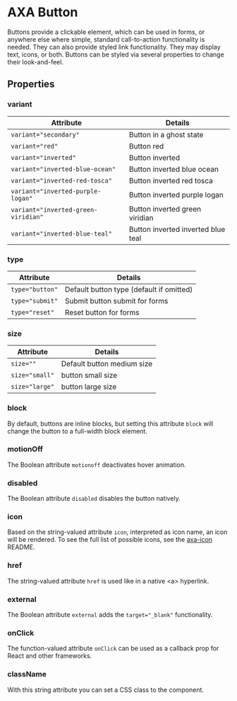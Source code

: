 # AXA Button

Buttons provide a clickable element, which can be used in forms, or anywhere else where simple, standard call-to-action functionality is needed. They can also provide styled link functionality. They may display text, icons, or both. Buttons can be styled via several properties to change their look-and-feel.

## Properties

### variant

| Attribute                           | Details                            |
| ----------------------------------- | ---------------------------------- |
| `variant="secondary"`               | Button in a ghost state            |
| `variant="red"`                     | Button red                         |
| `variant="inverted"`                | Button inverted                    |
| `variant="inverted-blue-ocean"`     | Button inverted blue ocean         |
| `variant="inverted-red-tosca"`      | Button inverted red tosca          |
| `variant="inverted-purple-logan"`   | Button inverted purple logan       |
| `variant="inverted-green-viridian"` | Button inverted green viridian     |
| `variant="inverted-blue-teal"`      | Button inverted inverted blue teal |

### type

| Attribute       | Details                                  |
| --------------- | ---------------------------------------- |
| `type="button"` | Default button type (default if omitted) |
| `type="submit"` | Submit button submit for forms           |
| `type="reset"`  | Reset button for forms                   |

### size

| Attribute      | Details                    |
| -------------- | -------------------------- |
| `size=""`      | Default button medium size |
| `size="small"` | button small size          |
| `size="large"` | button large size          |


### block

By default, buttons are inline blocks, but setting this attribute `block` will change the button to a full-width block element.

### motionOff

The Boolean attribute `motionoff` deactivates hover animation.

### disabled

The Boolean attribute `disabled` disables the button natively.

### icon

Based on the string-valued attribute `icon`, interpreted as icon name, an icon will be rendered. To see the full list of possible icons, see the [axa-icon](https://github.com/axa-ch-webhub-cloud/pattern-library/blob/develop/src/components/10-atoms/icon/README.md) README.

### href

The string-valued attribute `href` is used like in a native &lt;a&gt; hyperlink.

### external

The Boolean attribute `external` adds the `target="_blank"` functionality.

### onClick

The function-valued attribute `onClick` can be used as a callback prop for React and other frameworks.

### className

With this string attribute you can set a CSS class to the component.
